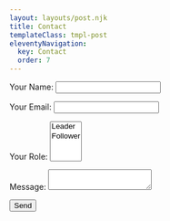 ```yaml
---
layout: layouts/post.njk
title: Contact
templateClass: tmpl-post
eleventyNavigation:
  key: Contact
  order: 7
---
```


<form name="contact" method="POST" data-netlify="true">
    <p>
        <label>Your Name: <input type="text" id="name" name="name" /></label>   
    </p>
    <p>
        <label>Your Email: <input type="email" id="email" name="email" /></label>
    </p>
    <p>
        <label>Your Role: <select name="role[]" multiple>
        <option value="leader">Leader</option>
        <option value="follower">Follower</option>
        </select></label>
    </p>
    <p>
        <label>Message: <textarea name="message"></textarea></label>
    </p>
    <p>
        <button class="form_submit" type="submit">Send</button>
    </p>
</form>

<script>
    //get default border colours (to use on input when validation passes)
    var borderStylePass = document.querySelector('#name').style.border;
    //set fail border colours (to use on input when validation fails)
    var borderStyleFail = '1px solid red';
    //get the form submit button
    var submit_button = document.querySelector('.form_submit');
    //attach form event listener
    submit_button.addEventListener("click", function(event){
        //get the form "name" elemement
        var name = document.querySelector('#name');
        //get the form "email" element
        var email = document.querySelector('#email');
        //all validation is assumed to be passed until tested
        blnValidated = true;
        //change the border as it the validation passed
        name.style.border = borderStylePass;
        //if validation fails change the bln to false and change the input border colour
        if(!name.value){
            blnValidated = false;
            name.style.border = borderStyleFail;
        }
        //if validation fails change the bln to false and change the input border colour
        email.style.border = borderStylePass;
        if(!email.value){
            blnValidated = false;
            email.style.border = borderStyleFail;
        }
        //if validation failed do not allow the form to submit the data
        if(!blnValidated){
            event.preventDefault();
        }
    }, false);
</script>